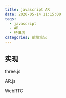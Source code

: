 ```yaml
---
title: javascript AR
date: 2020-05-14 11:15:00
tags:
  - javascript
  - AR
  - 待填坑
categories: 前端笔记
---
```


## 实现

three.js

AR.js

WebRTC